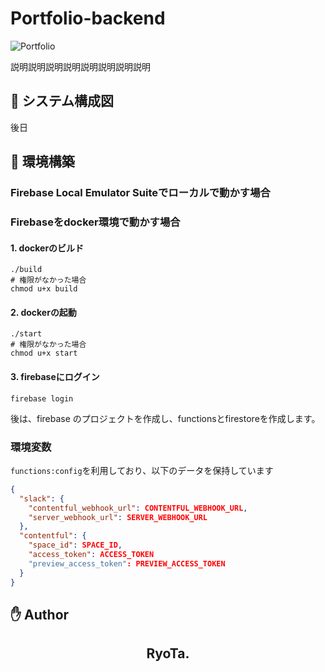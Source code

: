 # Portfolio-backend

![Portfolio](https://user-images.githubusercontent.com/45546517/125272570-f60a0600-e346-11eb-81ab-c8a96df6c74f.png "Portfolio")

説明説明説明説明説明説明説明説明

## :page_facing_up: システム構成図

後日

## :wrench: 環境構築

### Firebase Local Emulator Suiteでローカルで動かす場合

### Firebaseをdocker環境で動かす場合

#### 1. dockerのビルド

```
./build
# 権限がなかった場合
chmod u+x build
```

#### 2. dockerの起動

```
./start
# 権限がなかった場合
chmod u+x start
```

#### 3. firebaseにログイン

```
firebase login
```

後は、firebase のプロジェクトを作成し、functionsとfirestoreを作成します。

### 環境変数

`functions:config`を利用しており、以下のデータを保持しています

```json
{
  "slack": {
    "contentful_webhook_url": CONTENTFUL_WEBHOOK_URL,
    "server_webhook_url": SERVER_WEBHOOK_URL
  },
  "contentful": {
    "space_id": SPACE_ID,
    "access_token": ACCESS_TOKEN
    "preview_access_token": PREVIEW_ACCESS_TOKEN
  }
}
```

## :raised_hand: Author

<h2 align="center">RyoTa.</h2>
